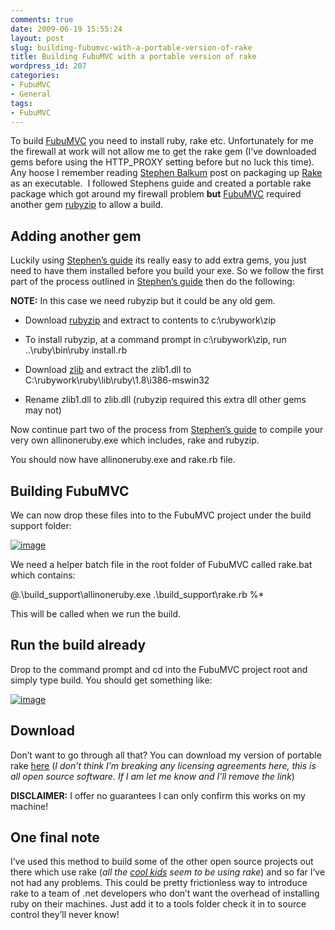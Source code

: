 ```yaml
---
comments: true
date: 2009-06-19 15:55:24
layout: post
slug: building-fubumvc-with-a-portable-version-of-rake
title: Building FubuMVC with a portable version of rake
wordpress_id: 207
categories:
- FubuMVC
- General
tags:
- FubuMVC
---
```


To build [FubuMVC](http://fubumvc.pbworks.com/) you need to install ruby, rake etc. Unfortunately for me the firewall at work will not allow me to get the rake gem (I’ve downloaded gems before using the HTTP_PROXY setting before but no luck this time). Any hoose I remember reading [Stephen Balkum](http://www.stephenbalkum.com/Default.aspx) post on packaging up [Rake](http://docs.rubyrake.org/index.html) as an executable.  I followed Stephens guide and created a portable rake package which got around my firewall problem **but** [FubuMVC](http://fubumvc.pbworks.com/) required another gem [rubyzip](http://rubyforge.org/frs/download.php/11376/rubyzip-0.9.1.zip) to allow a build.


## Adding another gem


Luckily using [Stephen’s guide](http://www.stephenbalkum.com/archive/2009/06/09/when-all-you-need-is-a-rake.aspx) its really easy to add extra gems, you just need to have them installed before you build your exe. So we follow the first part of the process outlined in [Stephen’s guide](http://www.stephenbalkum.com/archive/2009/06/09/when-all-you-need-is-a-rake.aspx) then do the following:

**NOTE:** In this case we need rubyzip but it could be any old gem.



	
  * Download [rubyzip](http://rubyforge.org/frs/download.php/11376/rubyzip-0.9.1.zip) and extract to contents to c:\rubywork\zip

	
  * To install rubyzip, at a command prompt in c:\rubywork\zip, run ..\ruby\bin\ruby install.rb

	
  * Download [zlib](http://www.zlib.net/zlib123-dll.zip) and extract the zlib1.dll to C:\rubywork\ruby\lib\ruby\1.8\i386-mswin32

	
  * Rename zlib1.dll to zlib.dll (rubyzip required this extra dll other gems may not)


Now continue part two of the process from [Stephen’s guide](http://www.stephenbalkum.com/archive/2009/06/09/when-all-you-need-is-a-rake.aspx) to compile your very own allinoneruby.exe which includes, rake and rubyzip.

You should now have allinoneruby.exe and rake.rb file.


## Building FubuMVC


We can now drop these files into to the FubuMVC project under the build support folder:

[![image](http://justinram.files.wordpress.com/2009/06/image_thumb15.png)](http://justinram.files.wordpress.com/2009/06/image15.png)

We need a helper batch file in the root folder of FubuMVC called rake.bat which contains:

@.\build_support\allinoneruby.exe .\build_support\rake.rb %*

This will be called when we run the build.


## Run the build already


Drop to the command prompt and cd into the FubuMVC project root and simply type build. You should get something like:

[![image](http://justinram.files.wordpress.com/2009/06/image_thumb16.png)](http://justinram.files.wordpress.com/2009/06/image16.png)


## Download


Don’t want to go through all that? You can download my version of portable rake [here](http://cid-d7d57b78b0ddedf5.skydrive.live.com/self.aspx/.Public/blog/portable|_rake/portablerake.zip) (_I don’t think I’m breaking any licensing agreements here, this is all open source software. If I am let me know and I’ll remove the link_)

**DISCLAIMER:** I offer no guarantees I can only confirm this works on my machine!


## One final note


I’ve used this method to build some of the other open source projects out there which use rake (_all the _[_cool kids_](http://blog.jpboodhoo.com/developwithpassionbdd.aspx)_ seem to be using rake_) and so far I’ve not had any problems. This could be pretty frictionless way to introduce rake to a team of .net developers who don’t want the overhead of installing ruby on their machines. Just add it to a tools folder check it in to source control they’ll never know!

